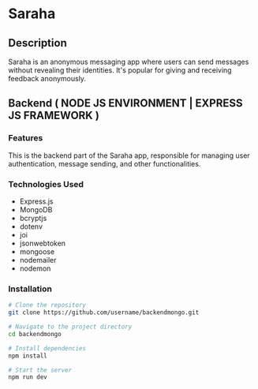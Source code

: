 # Saraha

## Description
Saraha is an anonymous messaging app where users can send messages without revealing their identities. It's popular for giving and receiving feedback anonymously.

## Backend ( NODE JS ENVIRONMENT | EXPRESS JS FRAMEWORK )

### Features
This is the backend part of the Saraha app, responsible for managing user authentication, message sending, and other functionalities.

### Technologies Used
- Express.js
- MongoDB
- bcryptjs
- dotenv
- joi
- jsonwebtoken
- mongoose
- nodemailer
- nodemon

### Installation
```bash
# Clone the repository
git clone https://github.com/username/backendmongo.git

# Navigate to the project directory
cd backendmongo

# Install dependencies
npm install

# Start the server
npm run dev
